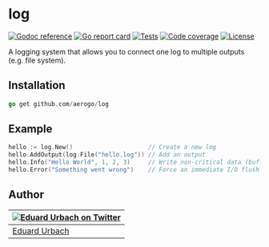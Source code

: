 # log

[![Godoc reference][godoc-image]][godoc-url]
[![Go report card][goreportcard-image]][goreportcard-url]
[![Tests][travis-image]][travis-url]
[![Code coverage][codecov-image]][codecov-url]
[![License][license-image]][license-url]

A logging system that allows you to connect one log to multiple outputs (e.g. file system).

## Installation

```go
go get github.com/aerogo/log
```

## Example

```go
hello := log.New()                     // Create a new log
hello.AddOutput(log.File("hello.log")) // Add an output
hello.Info("Hello World", 1, 2, 3)     // Write non-critical data (buffered)
hello.Error("Something went wrong")    // Force an immediate I/O flush for error messages
```

## Author

| [![Eduard Urbach on Twitter](https://gravatar.com/avatar/16ed4d41a5f244d1b10de1b791657989?s=70)](https://twitter.com/eduardurbach "Follow @eduardurbach on Twitter") |
|---|
| [Eduard Urbach](https://eduardurbach.com) |

[godoc-image]: https://godoc.org/github.com/aerogo/log?status.svg
[godoc-url]: https://godoc.org/github.com/aerogo/log
[goreportcard-image]: https://goreportcard.com/badge/github.com/aerogo/log
[goreportcard-url]: https://goreportcard.com/report/github.com/aerogo/log
[travis-image]: https://travis-ci.org/aerogo/log.svg?branch=master
[travis-url]: https://travis-ci.org/aerogo/log
[codecov-image]: https://codecov.io/gh/aerogo/log/branch/master/graph/badge.svg
[codecov-url]: https://codecov.io/gh/aerogo/log
[license-image]: https://img.shields.io/badge/license-MIT-blue.svg
[license-url]: https://github.com/aerogo/log/blob/master/LICENSE
